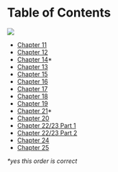 # Table of Contents

![](https://og-cards.vercel.app/AP%20European%20History.png?theme=light&md=1&fontSize=225px)

- [Chapter 11](chapter11)
- [Chapter 12](chapter12)
- [Chapter 14](chapter14)*
- [Chapter 13](chapter13)
- [Chapter 15](chapter15)
- [Chapter 16](chapter16)
- [Chapter 17](chapter17)
- [Chapter 18](chapter18)
- [Chapter 19](chapter19)
- [Chapter 21](chapter21)*
- [Chapter 20](chapter20)
- [Chapter 22/23 Part 1](chapter22231)
- [Chapter 22/23 Part 2](chapter22232)
- [Chapter 24](chapter24)
- [Chapter 25](chapter25)

*\*yes this order is correct*
